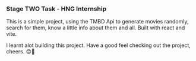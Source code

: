 ### Stage TWO Task - HNG Internship

This is a simple project, using the TMBD Api to generate movies randomly, search for them, know a little info about them and all. Built with react and vite. 

I learnt alot building this project. Have a good feel checking out the project, cheers. 😊🚀